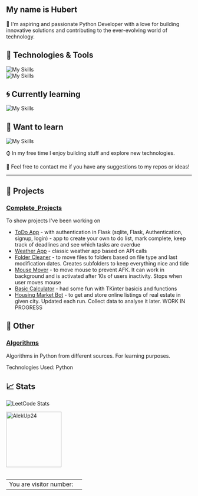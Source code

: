 
## My name is Hubert

<!-- [Hubert](https://alekup24.github.io/)-->


:wave: I'm aspiring and passionate Python Developer with a love for building innovative solutions and contributing to the ever-evolving world of technology.

## :wrench: Technologies & Tools

![My Skills](https://skillicons.dev/icons?i=py,flask,sqlite,selenium,sklearn) <br>
![My Skills](https://skillicons.dev/icons?i=html,css,bootstrap,js,git)

## :cyclone: Currently learning 

![My Skills](https://skillicons.dev/icons?i=django,mongodb)

## 🧠 Want to learn 

![My Skills](https://skillicons.dev/icons?i=fastapi,docker,kubernetes,react,nodejs)


:watch: In my free time I enjoy building stuff and explore new technologies.

:bookmark_tabs: Feel free to contact me if you have any suggestions to my repos or ideas!


---


## :rocket: Projects

### [Complete_Projects](https://github.com/AlekUp24/Complete_Projects)
To show projects I've been working on
- [ToDo App](https://github.com/AlekUp24/Flask_My_One_Off_ToDo) - with authentication in Flask (sqlite, Flask, Authentication, signup, login) - app to create your own to do list, mark complete, keep track of deadlines and see which tasks are overdue
- [Weather App](https://github.com/AlekUp24/Flask_Weather_App) - classic weather app based on API calls
- [Folder Cleaner](https://github.com/AlekUp24/Complete_Projects/blob/main/FolderCleanerTool.py) - to move files to folders based on file type and last modification dates. Creates subfolders to keep everything nice and tide
- [Mouse Mover](https://github.com/AlekUp24/Complete_Projects/blob/main/MouseMover.py) - to move mouse to prevent AFK. It can work in background and is activated after 10s of users inactivity. Stops when user moves mouse
- [Basic Calculator](https://github.com/AlekUp24/Complete_Projects/blob/main/calculatorBasic.py) - had some fun with TKinter basicis and functions
- [Housing Market Bot](https://github.com/AlekUp24/Complete_Projects/blob/main/WebScraping%20Selenium/HousingMarketBot.py) - to get and store online listings of real estate in given city. Updated each run. Collect data to analyse it later. WORK IN PROGRESS


## :pencil: Other

### [Algorithms](https://github.com/AlekUp24/Algorithms)
Algorithms in Python from different sources. For learning purposes.

Technologies Used: Python


## :chart_with_upwards_trend: Stats

  ![LeetCode Stats](https://leetcard.jacoblin.cool/AlekUp24?theme=dark&font=Amiko)<br>
  
<span>
  <img  height="150px" src="https://github-readme-stats.vercel.app/api/top-langs?username=AlekUp24&show_icons=true&locale=en&layout=compact&theme=transparent" alt="AlekUp24" /> 
</span></br>
<br>  
<table>
  <tr>
    <td>You are visitor number: </td>
    <td><img src="https://profile-counter.glitch.me/akelup24/count.svg" alt="" /></td>
  </tr>
</table>
